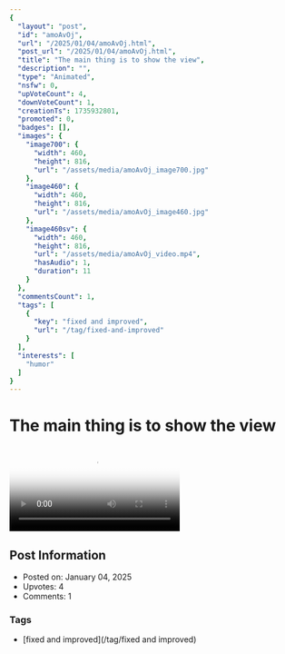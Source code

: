 ```yaml
---
{
  "layout": "post",
  "id": "amoAvOj",
  "url": "/2025/01/04/amoAvOj.html",
  "post_url": "/2025/01/04/amoAvOj.html",
  "title": "The main thing is to show the view",
  "description": "",
  "type": "Animated",
  "nsfw": 0,
  "upVoteCount": 4,
  "downVoteCount": 1,
  "creationTs": 1735932801,
  "promoted": 0,
  "badges": [],
  "images": {
    "image700": {
      "width": 460,
      "height": 816,
      "url": "/assets/media/amoAvOj_image700.jpg"
    },
    "image460": {
      "width": 460,
      "height": 816,
      "url": "/assets/media/amoAvOj_image460.jpg"
    },
    "image460sv": {
      "width": 460,
      "height": 816,
      "url": "/assets/media/amoAvOj_video.mp4",
      "hasAudio": 1,
      "duration": 11
    }
  },
  "commentsCount": 1,
  "tags": [
    {
      "key": "fixed and improved",
      "url": "/tag/fixed-and-improved"
    }
  ],
  "interests": [
    "humor"
  ]
}
---
```


# The main thing is to show the view

<video controls playsinline loop poster="/assets/media/amoAvOj_image460.jpg">
  <source src="/assets/media/amoAvOj_video.mp4" type="video/mp4">
  Your browser does not support the video tag.
</video>

## Post Information

- Posted on: January 04, 2025
- Upvotes: 4
- Comments: 1

### Tags

- [fixed and improved](/tag/fixed and improved)
